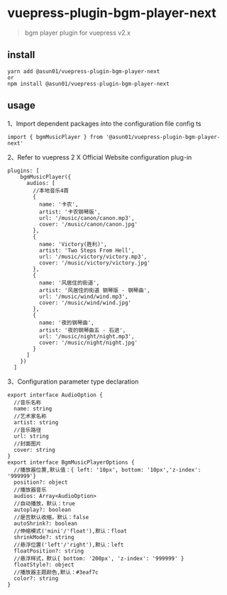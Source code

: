 # vuepress-plugin-bgm-player-next

> bgm player plugin for vuepress v2.x

## install

```
yarn add @asun01/vuepress-plugin-bgm-player-next
or
npm install @asun01/vuepress-plugin-bgm-player-next
```

## usage

1、Import dependent packages into the configuration file config ts

```
import { bgmMusicPlayer } from '@asun01/vuepress-plugin-bgm-player-next'
```

2、Refer to vuepress 2 X Official Website configuration plug-in

```
plugins: [
    bgmMusicPlayer({
      audios: [
        //本地音乐4首
        {
          name: '卡农',
          artist: '卡农钢琴版',
          url: '/music/canon/canon.mp3',
          cover: '/music/canon/canon.jpg'
        },
        {
          name: 'Victory(胜利)',
          artist: 'Two Steps From Hell',
          url: '/music/victory/victory.mp3',
          cover: '/music/victory/victory.jpg'
        },
        {
          name: '风居住的街道',
          artist: '风居住的街道 钢琴版 - 钢琴曲',
          url: '/music/wind/wind.mp3',
          cover: '/music/wind/wind.jpg'
        },
        {
          name: '夜的钢琴曲',
          artist: '夜的钢琴曲五 - 石进',
          url: '/music/night/night.mp3',
          cover: '/music/night/night.jpg'
        }
      ]
    })
  ]

```

3、Configuration parameter type declaration

```
export interface AudioOption {
  //音乐名称
  name: string
  //艺术家名称
  artist: string
  //音乐路径
  url: string
  //封面图片
  cover: string
}
export interface BgmMusicPlayerOptions {
  //播放器位置,默认值：{ left: '10px', bottom: '10px','z-index': '999999'}
  position?: object
  //播放器音乐
  audios: Array<AudioOption>
  //自动播放，默认：true
  autoplay?: boolean
  //是否默认收缩，默认：false
  autoShrink?: boolean
  //伸缩模式('mini'/'float'),默认：float
  shrinkMode?: string
  //悬浮位置('left'/'right'),默认：left
  floatPosition?: string
  //悬浮样式，默认{ bottom: '200px', 'z-index': '999999' }
  floatStyle?: object
  //播放器主题颜色,默认：#3eaf7c
  color?: string
}

```
